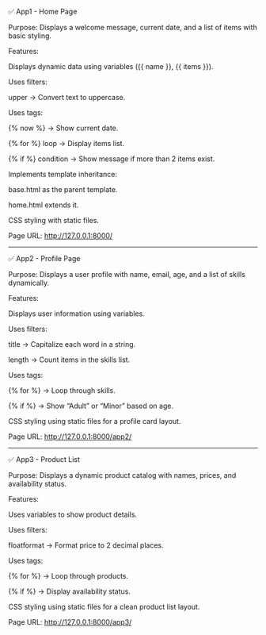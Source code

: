 ✅ App1 - Home Page

Purpose:
Displays a welcome message, current date, and a list of items with basic styling.

Features:

Displays dynamic data using variables ({{ name }}, {{ items }}).

Uses filters:

upper → Convert text to uppercase.


Uses tags:

{% now %} → Show current date.

{% for %} loop → Display items list.

{% if %} condition → Show message if more than 2 items exist.


Implements template inheritance:

base.html as the parent template.

home.html extends it.


CSS styling with static files.


Page URL:
http://127.0.0.1:8000/


---

✅ App2 - Profile Page

Purpose:
Displays a user profile with name, email, age, and a list of skills dynamically.

Features:

Displays user information using variables.

Uses filters:

title → Capitalize each word in a string.

length → Count items in the skills list.


Uses tags:

{% for %} → Loop through skills.

{% if %} → Show “Adult” or “Minor” based on age.


CSS styling using static files for a profile card layout.


Page URL:
http://127.0.0.1:8000/app2/


---

✅ App3 - Product List

Purpose:
Displays a dynamic product catalog with names, prices, and availability status.

Features:

Uses variables to show product details.

Uses filters:

floatformat → Format price to 2 decimal places.


Uses tags:

{% for %} → Loop through products.

{% if %} → Display availability status.


CSS styling using static files for a clean product list layout.


Page URL:
http://127.0.0.1:8000/app3/
